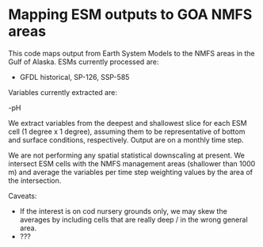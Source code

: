 # Mapping ESM outputs to GOA NMFS areas

This code maps output from Earth System Models to the NMFS areas in the Gulf of Alaska. ESMs currently processed are:

- GFDL historical, SP-126, SSP-585

Variables currently extracted are:

-pH

We extract variables from the deepest and shallowest slice for each ESM cell (1 degree x 1 degree), assuming them to be representative of bottom and surface conditions, respectively. Output are on a monthly time step. 

We are not performing any spatial statistical downscaling at present. We intersect ESM cells with the NMFS management areas (shallower than 1000 m) and average the variables per time step weighting values by the area of the intersection.

Caveats:

 - If the interest is on cod nursery grounds only, we may skew the averages by including cells that are really deep / in the wrong general area. 
 - ???

